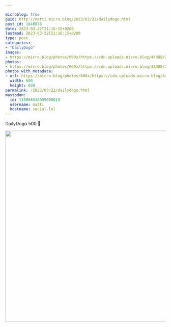```yaml
---

microblog: true
guid: http://matti.micro.blog/2023/03/22/dailydogo.html
post_id: 1840878
date: 2023-03-22T21:16:15+0200
lastmod: 2023-03-22T21:16:15+0200
type: post
categories:
- "DailyDogo"
images:
- https://micro.blog/photos/600x/https://cdn.uploads.micro.blog/44388/2023/c2e98ddaef.jpg
photos:
- https://micro.blog/photos/600x/https://cdn.uploads.micro.blog/44388/2023/c2e98ddaef.jpg
photos_with_metadata:
- url: https://micro.blog/photos/600x/https://cdn.uploads.micro.blog/44388/2023/c2e98ddaef.jpg
  width: 600
  height: 600
permalink: /2023/03/22/dailydogo.html
mastodon:
  id: 110068536999600619
  username: matti
  hostname: social.lol
---
```

DailyDogo 500 🐶

<img src="/media/uploads/2023/c2e98ddaef.jpg" width="600" height="600" alt="" />
